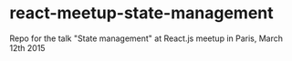 # react-meetup-state-management
Repo for the talk "State management" at React.js meetup in Paris, March 12th 2015
